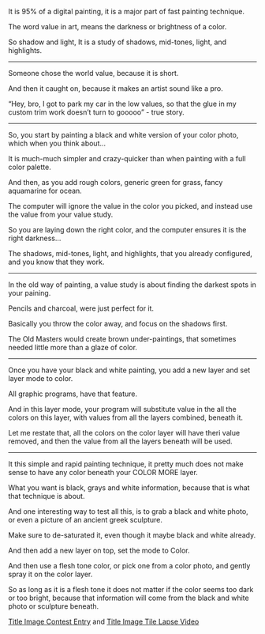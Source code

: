 It is 95% of a digital painting,
it is a major part of fast painting technique.

The word value in art,
means the darkness or brightness of a color.

So shadow and light,
It is a study of shadows, mid-tones, light, and highlights.

---

Someone chose the world value,
because it is short.

And then it caught on,
because it makes an artist sound like a pro.

“Hey, bro, I got to park my car in the low values,
so that the glue in my custom trim work doesn’t turn to gooooo” - true story.

---

So, you start by painting a black and white version of your color photo,
which when you think about...

It is much-much simpler and crazy-quicker
than when painting with a full color palette.

And then, as you add rough colors,
generic green for grass, fancy aquamarine for ocean.

The computer will ignore the value in the color you picked,
and instead use the value from your value study.

So you are laying down the right color,
and the computer ensures it is the right darkness...

The shadows, mid-tones, light, and highlights,
that you already configured, and you know that they work.

---

In the old way of painting,
a value study is about finding the darkest spots in your paining.

Pencils and charcoal,
were just perfect for it.

Basically you throw the color away,
and focus on the shadows first.

The Old Masters would create brown under-paintings,
that sometimes needed little more than a glaze of color.

---

Once you have your black and white painting,
you add a new layer and set layer mode to color.

All graphic programs,
have that feature.

And in this layer mode, your program will substitute value in the all the colors on this layer,
with values from all the layers combined, beneath it.

Let me restate that, all the colors on the color layer will have theri value removed,
and then the value from all the layers beneath will be used.

---

It this simple and rapid painting technique,
it pretty much does not make sense to have any color beneath your COLOR MORE layer.

What you want is black, grays and white information,
because that is what that technique is about.

And one interesting way to test all this,
is to grab a black and white photo, or even a picture of an ancient greek sculpture.

Make sure to de-saturated it,
even though it maybe black and white already.

And then add a new layer on top,
set the mode to Color.

And then use a flesh tone color, or pick one from a color photo,
and gently spray it on the color layer.

So as long as it is a flesh tone it does not matter if the color seems too dark or too bright,
because that information will come from the black and white photo or sculpture beneath.


[Title Image Contest Entry][1] and [Title Image Tile Lapse Video][2]

[1]: https://www.reddit.com/r/redditgetsdrawn/comments/u64ttm/this_is_my_wife/i5exkug/?context=3
[2]: https://youtu.be/sDN5CHFIKrc
